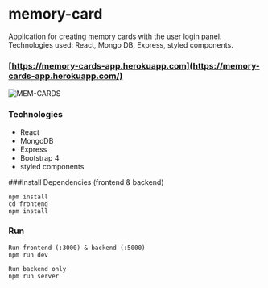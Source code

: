 # memory-card
Application for creating memory cards with the user login panel. Technologies used: React, Mongo DB, Express, styled components.

### [https://memory-cards-app.herokuapp.com](https://memory-cards-app.herokuapp.com/)

![MEM-CARDS](https://user-images.githubusercontent.com/40764780/117581836-2f33b900-b0ff-11eb-8945-3cdb6db4a172.png)

### Technologies
- React
- MongoDB
- Express
- Bootstrap 4
- styled components


###Install Dependencies (frontend & backend)
```
npm install
cd frontend
npm install
```
### Run
```
Run frontend (:3000) & backend (:5000)
npm run dev

Run backend only
npm run server
```

